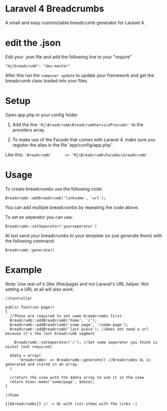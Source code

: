 Laravel 4 Breadcrumbs
============

A small and easy customizable breadcrumb generator for Laravel 4.

edit the .json
============

Edit your .json file and add the following line to your "require"

``"mj/breadcrumb": "dev-master"``

After this run the `composer update` to update your framework and get the breadcrumb class loaded into your files.

Setup
============

Open app.php in your config folder

1. Add the line `'Mj\Breadcrumb\BreadcrumbServiceProvider'` to the providers array.

2. To make use of the Facade that comes with Laravel 4, make sure you register the alias in the file 'app/config/app.php'.

Like this: `'Breadcrumb'      => 'Mj\Breadcrumb\Facades\breadcrumb'`

Usage
============

To create breadcrumbs use the following code:

``Breadcrumb::addbreadcrumb('linkname', 'url');``

You can add multiple breadcrumbs by repeating the code above.

To set an seperator you can use:

``Breadcrumb::setSeperator('yourseperator')``

At last send your breadcrumbs to your template (or just generate them) with the following command:

``Breadcrumb::generate()``

Example
============

Note: Use real url's (like /this/page) and not Laravel's URL helper. Not setting a URL at all will also work.

```
//Controller

public function page()
{
  //Those are required to set some breadcrumbs first.
  Breadcrumb::addBreadcrumb('home', '/');
  Breadcrumb::addBreadcrumb('some page', '/some-page');
  Breadcrumb::addBreadcrumb('last piece'); //Does not need a url because it's the last breadcrumb segment

	Breadcrumb::setSeperator('/'); //Set some seperator you think is nicest (not required)

  $data = array(
	  'breadcrumbs' => Breadcrumb::generate() //Breadcrumbs UL is generated and stored in an array.
  )

  //return the view with the $data array to use it in the view
  return View::make('some/page', $data);
}

//View

{{$breadcrumbs}} // -> UL with list-items with the links :)
```
